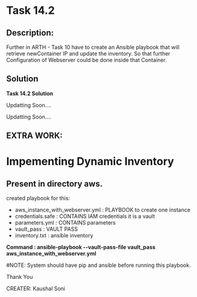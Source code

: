 # Task 14.2

## Description:

 Further in ARTH - Task 10 have to create an
Ansible playbook that will retrieve newContainer IP
and update the inventory. So that further Configuration
of Webserver could be done inside that Container.

## Solution

<b> Task 14.2 Solution </b>

Updatting Soon....

Updatting Soon....



## EXTRA WORK:

# Impementing Dynamic Inventory

## Present in directory aws.

created playbook for this:

- aws_instance_with_webserver.yml : PLAYBOOK to create one instance
- credentials.safe   :  CONTAINS IAM credentials   it is a vault
- parameters.yml     :  CONTAINS parameters
- vault_pass         :  VAULT PASS
- inventory.txt      :  ansible inventory


<b>
Command : ansible-playbook --vault-pass-file vault_pass aws_instance_with_webserver.yml 
</b>

#NOTE: System should have pip and ansible before running this playbook. 

Thank You 


CREATER: Kaushal Soni

